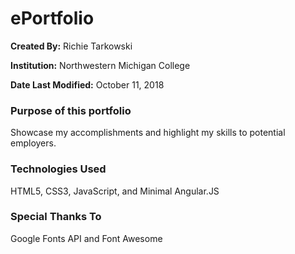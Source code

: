 # ePortfolio

**Created By:** Richie Tarkowski 

**Institution:** Northwestern Michigan College

**Date Last Modified:** October 11, 2018

### Purpose of this portfolio
Showcase my accomplishments and highlight my skills to potential employers.

### Technologies Used
HTML5, CSS3, JavaScript, and Minimal Angular.JS

### Special Thanks To
Google Fonts API and Font Awesome